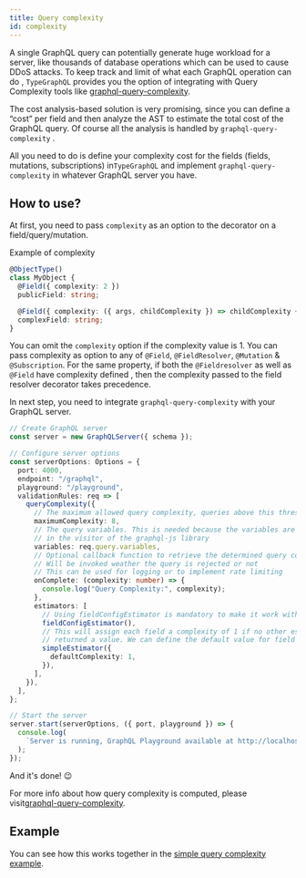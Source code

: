 ```yaml
---
title: Query complexity
id: complexity
---
```


A single GraphQL query can potentially generate huge workload for a server, like thousands of database operations which can be used to cause DDoS attacks. To keep track and limit of what each GraphQL operation can do , `TypeGraphQL` provides you the option of integrating with Query Complexity tools like [graphql-query-complexity](https://github.com/ivome/graphql-query-complexity).

The cost analysis-based solution is very promising, since you can define a “cost” per field and then analyze the AST to estimate the total cost of the GraphQL query. Of course all the analysis is handled by `graphql-query-complexity` .

All you need to do is define your complexity cost for the fields (fields, mutations, subscriptions) in`TypeGraphQL` and implement `graphql-query-complexity` in whatever GraphQL server you have.

## How to use?

At first, you need to pass `complexity` as an option to the decorator on a field/query/mutation.

Example of complexity

```typescript
@ObjectType()
class MyObject {
  @Field({ complexity: 2 })
  publicField: string;

  @Field({ complexity: ({ args, childComplexity }) => childComplexity + 1 })
  complexField: string;
}
```

You can omit the `complexity` option if the complexity value is 1.
You can pass complexity as option to any of `@Field`, `@FieldResolver`, `@Mutation` & `@Subscription`. For the same property, if both the `@Fieldresolver` as well as `@Field` have complexity defined , then the complexity passed to the field resolver decorator takes precedence.

In next step, you need to integrate `graphql-query-complexity` with your GraphQL server.

```typescript
// Create GraphQL server
const server = new GraphQLServer({ schema });

// Configure server options
const serverOptions: Options = {
  port: 4000,
  endpoint: "/graphql",
  playground: "/playground",
  validationRules: req => [
    queryComplexity({
      // The maximum allowed query complexity, queries above this threshold will be rejected
      maximumComplexity: 8,
      // The query variables. This is needed because the variables are not available
      // in the visitor of the graphql-js library
      variables: req.query.variables,
      // Optional callback function to retrieve the determined query complexity
      // Will be invoked weather the query is rejected or not
      // This can be used for logging or to implement rate limiting
      onComplete: (complexity: number) => {
        console.log("Query Complexity:", complexity);
      },
      estimators: [
        // Using fieldConfigEstimator is mandatory to make it work with type-graphql
        fieldConfigEstimator(),
        // This will assign each field a complexity of 1 if no other estimator
        // returned a value. We can define the default value for field not explicitly annotated
        simpleEstimator({
          defaultComplexity: 1,
        }),
      ],
    }),
  ],
};

// Start the server
server.start(serverOptions, ({ port, playground }) => {
  console.log(
    `Server is running, GraphQL Playground available at http://localhost:${port}${playground}`,
  );
});
```

And it's done! 😉

For more info about how query complexity is computed, please visit[graphql-query-complexity](https://github.com/ivome/graphql-query-complexity).

## Example

You can see how this works together in the [simple query complexity example](https://github.com/MichalLytek/type-graphql/tree/master/examples/query-complexity).
